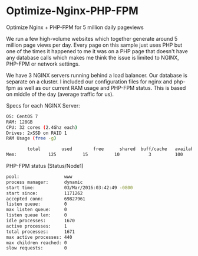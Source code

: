 # Optimize-Nginx-PHP-FPM
Optimize Nginx + PHP-FPM for 5 million daily pageviews

We run a few high-volume websites which together generate around 5 million page views per day.  Every page on this sample just uses PHP but one of the times it happened to me it was on a PHP page that doesn't have any database calls which makes me think the issue is limited to NGINX, PHP-FPM or network settings.

We have 3 NGINX servers running behind a load balancer. Our database is separate on a cluster. I included our configuration files for nginx and php-fpm as well as our current RAM usage and PHP-FPM status. This is based on middle of the day (average traffic for us). 

Specs for each NGINX Server:
```bash
OS: CentOS 7
RAM: 128GB
CPU: 32 cores (2.4Ghz each)
Drives: 2xSSD on RAID 1
RAM Usage (free -g)
```

```bash       
        total        used        free      shared  buff/cache   available
Mem:            125          15          10           3         100         103
```
PHP-FPM status (Status/Node1)
```bash
pool:                 www
process manager:      dynamic
start time:           03/Mar/2016:03:42:49 -0800
start since:          1171262
accepted conn:        69827961
listen queue:         0
max listen queue:     0
listen queue len:     0
idle processes:       1670
active processes:     1
total processes:      1671
max active processes: 440
max children reached: 0
slow requests:        0
```
